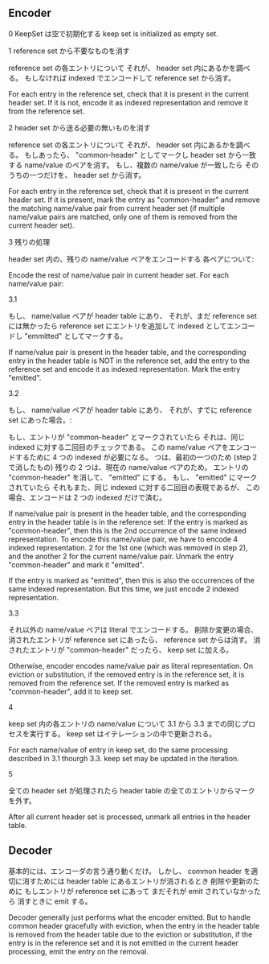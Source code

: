 Encoder
-------

0 KeepSet は空で初期化する
keep set is initialized as empty set.

1 reference set から不要なものを消す

reference set の各エントリについて
それが、 header set 内にあるかを調べる。
もしなければ indexed でエンコードして
reference set から消す。

For each entry in the reference set,
check that it is present in the current header set.
If it is not, encode it as indexed representation
and remove it from the reference set.


2 header set から送る必要の無いものを消す

reference set の各エントリについて
それが、 header set 内にあるかを調べる。
もしあったら、 "common-header" としてマークし
header set から一致する name/value のペアを消す。
もし、複数の name/value が一致したら
そのうちの一つだけを、 header set から消す。

For each entry in the reference set,
check that it is present in the current header set.
If it is present, mark the entry as "common-header"
and remove the matching name/value pair from current header set
(if multiple name/value pairs are matched,
 only one of them is removed from the current header set).


3 残りの処理

header set 内の、残りの name/value ペアをエンコードする
各ペアについて:

Encode the rest of name/value pair in current header set.
For each name/value pair:

3.1

もし、 name/value ペアが header table にあり、
それが、まだ reference set には無かったら
reference set にエントリを追加して
indexed としてエンコードし
"emmitted" としてマークする。

If name/value pair is present in the header table,
and the corresponding entry in the header table is NOT in the reference set,
add the entry to the reference set
and encode it as indexed representation.
Mark the entry "emitted".

3.2

もし、 name/value ペアが header table にあり、
それが、すでに reference set にあった場合。:

もし、エントリが "common-header" とマークされていたら
それは、同じ indexed に対する二回目のチェックである。
この name/value ペアをエンコードするために
4 つの indexed が必要になる。
つは、最初の一つのため (step 2 で消したもの)
残りの 2 つは、現在の name/value ペアのため。
エントリの "common-header" を消して、 "emitted" にする。
もし、 "emitted" にマークされていたら
それもまた、同じ indexed に対する二回目の表現であるが、
この場合、エンコードは 2 つの indexed だけで済む。

If name/value pair is present in the header table,
and the corresponding entry in the header table is in the reference set:
If the entry is marked as "common-header",
then this is the 2nd occurrence of the same indexed representation.
To encode this name/value pair,
we have to encode 4 indexed representation.
2 for the 1st one (which was removed in step 2),
and the another 2 for the current name/value pair.
Unmark the entry "common-header" and mark it "emitted".

If the entry is marked as "emitted",
then this is also the occurrences of the same indexed representation.
But this time, we just encode 2 indexed representation.

3.3

それ以外の name/value ペアは literal でエンコードする。
削除か変更の場合、消されたエントリが reference set にあったら、
reference set からは消す。
消されたエントリが "common-header" だったら、 keep set に加える。

Otherwise, encoder encodes name/value pair as literal representation.
On eviction or substitution, if the removed entry is in the reference set,
it is removed from the reference set.
If the removed entry is marked as "common-header", add it to keep set.

4

keep set 内の各エントリの name/value について
3.1 から 3.3 までの同じプロセスを実行する。
keep set はイテレーションの中で更新される。

For each name/value of entry in keep set,
do the same processing described in 3.1 thourgh 3.3.
keep set may be updated in the iteration.


5

全ての header set が処理されたら
header table の全てのエントリからマークを外す。

After all current header set is processed,
unmark all entries in the header table.

Decoder
-------

基本的には、エンコーダの言う通り動くだけ。
しかし、 common header を適切に消すためには
header table にあるエントリが消されるとき
削除や更新のために
もしエントリが reference set にあって
まだそれが emit されていなかったら
消すときに emit する。

Decoder generally just performs what the encoder emitted.
But to handle common header gracefully with eviction,
when the entry in the header table is removed from the header table
due to the eviction or substitution,
if the entry is in the reference set
and it is not emitted in the current header processing,
emit the entry on the removal.
